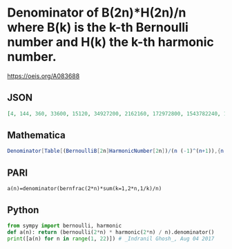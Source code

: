 # Denominator of B\(2n\)\*H\(2n\)/n where B\(k\) is the k\-th Bernoulli number and H\(k\) the k\-th harmonic number\.
https://oeis.org/A083688
## JSON
```JSON
[4, 144, 360, 33600, 15120, 34927200, 2162160, 172972800, 1543782240, 10242872640, 10346336, 2338727174784, 53542288800, 4818805992000, 3228118134040800, 1178332991611776000, 78765574305600, 12256711017694416000, 2914326249307200, 3205758874237920000, 358462128664785600]
```
## Mathematica
```Mathematica
Denominator[Table[(BernoulliB[2n]HarmonicNumber[2n])/(n (-1)^(n+1)),{n,20}]] (* _Harvey P. Dale_, Jun 25 2013 *)
```
## PARI
```PARI
a(n)=denominator(bernfrac(2*n)*sum(k=1,2*n,1/k)/n)
```
## Python
```Python
from sympy import bernoulli, harmonic
def a(n): return (bernoulli(2*n) * harmonic(2*n) / n).denominator()
print([a(n) for n in range(1, 22)]) # _Indranil Ghosh_, Aug 04 2017
```
